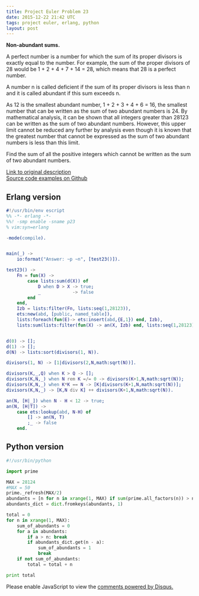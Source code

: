 ```yaml
---
title: Project Euler Problem 23
date: 2015-12-22 21:42 UTC
tags: project euler, erlang, python
layout: post
---
```


<b>Non-abundant sums.</b>

A perfect number is a number for which the sum of its proper divisors is exactly equal to the number. For example, the sum of the proper divisors of 28 would be 1 + 2 + 4 + 7 + 14 = 28, which means that 28 is a perfect number.<br>

A number n is called deficient if the sum of its proper divisors is less than n and it is called abundant if this sum exceeds n.<br>

As 12 is the smallest abundant number, 1 + 2 + 3 + 4 + 6 = 16, the smallest number that can be written as the sum of two abundant numbers is 24. By mathematical analysis, it can be shown that all integers greater than 28123 can be written as the sum of two abundant numbers. However, this upper limit cannot be reduced any further by analysis even though it is known that the greatest number that cannot be expressed as the sum of two abundant numbers is less than this limit.<br>

Find the sum of all the positive integers which cannot be written as the sum of two abundant numbers.<br>

[Link to original description](https://projecteuler.net/problem=23)<br/>
[Source code examples on Github](https://github.com/mijkenator/pr_euler/tree/master/p23)<br>

## Erlang version
```erlang
#!/usr/bin/env escript
%% -*- erlang -*-
%%! -smp enable -sname p23
% vim:syn=erlang

-mode(compile).


main(_) ->
    io:format("Answer: ~p ~n", [test23()]).

test23() ->
    Fn = fun(X) ->
        case lists:sum(d(X)) of
            D when D > X -> true;
            _            -> false
        end
    end,
    Izb = lists:filter(Fn, lists:seq(1,28123)),
    ets:new(abd, [public, named_table]),
    lists:foreach(fun(E)-> ets:insert(abd,{E,1}) end, Izb),
    lists:sum(lists:filter(fun(X) -> an(X, Izb) end, lists:seq(1,28123))). 


d(0) -> [];
d(1) -> [];
d(N) -> lists:sort(divisors(1, N)).

divisors(1, N) -> [1|divisors(2,N,math:sqrt(N))].

divisors(K,_,Q) when K > Q -> [];
divisors(K,N,_) when N rem K =/= 0 -> divisors(K+1,N,math:sqrt(N));
divisors(K,N,_) when K*K == N -> [K|divisors(K+1,N,math:sqrt(N))];
divisors(K,N,_) -> [K,N div K] ++ divisors(K+1,N,math:sqrt(N)).

an(N, [H|_]) when N - H < 12 -> true;
an(N, [H|T]) ->
    case ets:lookup(abd, N-H) of
        [] -> an(N, T)
        ;_ -> false
    end.

```

## Python version
```python
#!/usr/bin/python 

import prime

MAX = 28124
#MAX = 50
prime._refresh(MAX/2)
abundants = [n for n in xrange(1, MAX) if sum(prime.all_factors(n)) > n+n]
abundants_dict = dict.fromkeys(abundants, 1)

total = 0
for n in xrange(1, MAX):
    sum_of_abundants = 0
    for a in abundants:
        if a > n: break
        if abundants_dict.get(n - a):
            sum_of_abundants = 1
            break
    if not sum_of_abundants:
        total = total + n

print total

```


<div id="disqus_thread"></div>
<script>
/**
* RECOMMENDED CONFIGURATION VARIABLES: EDIT AND UNCOMMENT THE SECTION BELOW TO INSERT DYNAMIC VALUES FROM YOUR PLATFORM OR CMS.
* LEARN WHY DEFINING THESE VARIABLES IS IMPORTANT: https://disqus.com/admin/universalcode/#configuration-variables
*/
/*
var disqus_config = function () {
    this.page.url = '2015/12/22/project-euler-problem-23/'; // Replace PAGE_URL with your page's canonical URL variable
    this.page.identifier = 'pep23'; // Replace PAGE_IDENTIFIER with your page's unique identifier variable
};
*/
(function() { // DON'T EDIT BELOW THIS LINE
var d = document, s = d.createElement('script');

s.src = '//mijkenator.disqus.com/embed.js';

s.setAttribute('data-timestamp', +new Date());
(d.head || d.body).appendChild(s);
})();
</script>
<noscript>Please enable JavaScript to view the <a href="https://disqus.com/?ref_noscript" rel="nofollow">comments powered by Disqus.</a></noscript>

